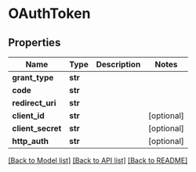 # OAuthToken

## Properties
Name | Type | Description | Notes
------------ | ------------- | ------------- | -------------
**grant_type** | **str** |  | 
**code** | **str** |  | 
**redirect_uri** | **str** |  | 
**client_id** | **str** |  | [optional] 
**client_secret** | **str** |  | [optional] 
**http_auth** | **str** |  | [optional] 

[[Back to Model list]](../README.md#documentation-for-models) [[Back to API list]](../README.md#documentation-for-api-endpoints) [[Back to README]](../README.md)

